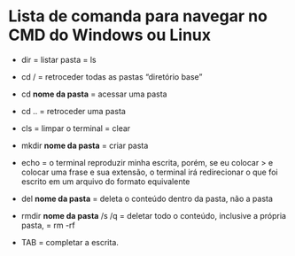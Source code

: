# Lista de comanda para navegar no CMD do Windows ou Linux 

*  dir = listar pasta = ls

* cd / = retroceder todas as pastas “diretório base”

* cd **nome da pasta** = acessar uma pasta 

* cd .. = retroceder uma pasta

* cls = limpar o terminal = clear

* mkdir **nome da pasta** = criar pasta 

* echo = o terminal reproduzir minha escrita, porém, se eu colocar > e colocar uma frase e sua extensão, o terminal irá redirecionar o que foi escrito em um arquivo do formato equivalente

* del **nome da pasta** = deleta o conteúdo dentro da pasta, não a pasta

* rmdir **nome da pasta** /s /q = deletar todo o conteúdo, inclusive a própria pasta, = rm -rf

* TAB = completar a escrita. 